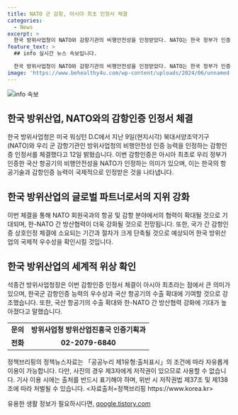 ```yaml
---
title: NATO 군 감항, 아시아 최초 인정서 체결
categories:
  - News
excerpt: >
  한국 방위사업청이 NATO와 감항기관의 비행안전성을 인정받았다. NATO는 한국 정부가 인증한 국산 항공기의 안전성을 인정하며, 한국의 항공기술과 감항인증 능력을 국제적으로 인정했다. 이로써 한국은 아시아 최초로 NATO의 감항인증을 받게 되었으며, 국산 항공기의 수출과 한NATO 간 방산협력이 강화될 전망이다. (출처: 정책브리핑)
feature_text: >
  ## info 실시간 뉴스 속보입니다.

  한국 방위사업청이 NATO와 감항기관의 비행안전성을 인정받았다. NATO는 한국 정부가 인증한 국산 항공기의 안전성을 인정하며, 한국의 항공기술과 감항인증 능력을 국제적으로 인정했다. 이로써 한국은 아시아 최초로 NATO의 감항인증을 받게 되었으며, 국산 항공기의 수출과 한NATO 간 방산협력이 강화될 전망이다. (출처: 정책브리핑)
image: 'https://www.behealthy4u.com/wp-content/uploads/2024/06/unnamed-file.png'
---
```


<p><img src="https://www.behealthy4u.com/wp-content/uploads/2024/06/unnamed-file.png" alt="info 속보" /></p>

<h2 data-ke-size="size26">한국 방위산업, NATO와의 감항인증 인정서 체결</h2>

<p>한국 방위사업청은 미국 워싱턴 D.C에서 지난 9일(현지시각) 북대서양조약기구(NATO)와 우리 군 감항기관인 방위사업청의 비행안전성 인증 능력을 인정하는 감항인증 인정서를 체결했다고 12일 밝혔습니다. 이번 감항인증은 아시아 최초로 우리 정부가 인증한 국산 항공기의 비행안전성을 NATO가 인정하는 의미가 있으며, 이는 한국의 항공기술과 감항인증 능력이 국제적으로 인정받은 것을 나타냅니다.</p>

<p data-ke-size="size16"></p>

<h2 data-ke-size="size24">한국 방위산업의 글로벌 파트너로서의 지위 강화</h2>

<p>이번 체결을 통해 NATO 회원국과의 항공 및 감항 분야에서의 협력이 확대될 것으로 기대되며, 한-NATO 간 방산협력이 더욱 강화될 것으로 전망됩니다. 또한, 국가 간 감항인증 상호인정 체결에 소요되는 기간과 절차가 크게 단축될 것으로 예상되어 한국 방위산업의 국제적 우수성을 확인시킬 것입니다.</p>

<p data-ke-size="size16"></p>

<h2 data-ke-size="size24">한국 방위산업의 세계적 위상 확인</h2>

<p>석종건 방위사업청장은 이번 감항인증 인정서 체결이 아시아 최초라는 점에서 큰 의미가 있으며, 한국군 감항인증 능력의 우수성과 국산 항공기의 수출 확대에 기여할 것으로 강조했습니다. 또한, 국산 항공기의 수출 확대와 한-NATO 간 방산협력 강화에 기대가 높아졌다고 말했습니다.</p>

<table>
  <tr>
    <td style="text-align: center; height: 17px;"><b>문의</b></td>
    <td style="text-align: center; height: 17px;"><b>방위사업청 방위산업진흥국 인증기획과</b></td>
  </tr>
  <tr>
    <td style="text-align: center; height: 17px;"><b>전화</b></td>
    <td style="text-align: center; height: 17px;"><b>02-2079-6840</b></td>
  </tr>
</table>

<p data-ke-size="size16"></p>

<p>정책브리핑의 정책뉴스자료는 「공공누리 제1유형:출처표시」의 조건에 따라 자유롭게 이용이 가능합니다. 다만, 사진의 경우 제3자에게 저작권이 있으므로 사용할 수 없습니다. 기사 이용 시에는 출처를 반드시 표기해야 하며, 위반 시 저작권법 제37조 및 제138조에 따라 처벌될 수 있습니다. &lt;자료출처=정책브리핑 https://www.korea.kr></p>
유용한 생활 정보가 필요하시다면, <a href="https://qoogle.tistory.com" rel="dofollow">qoogle.tistory.com</a>


